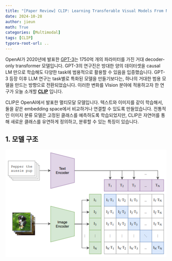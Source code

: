 ```yaml
---
title: "[Paper Review] CLIP: Learning Transferable Visual Models From Natural Language Supervision"
date: 2024-10-28
author: jieun
math: True
categories: [Multimodal]
tags: [CLIP]
typora-root-url: ..
---
```












OpenAI가 2020년에 발표한 [GPT-3](https://jieun121070.github.io/posts/GPT3/)는 1750억 개의 파라미터를 가진 거대 decoder-only transformer 모델입니다. GPT-3의 연구진은 방대한 양의 데이터셋을 causal LM 만으로 학습해도 다양한 task에 범용적으로 활용할 수 있음을 입증했습니다. GPT-3 등장 이후 LLM 연구는 task별로 특화된 모델을 만들기보다는, 하나의 거대한 범용 모델을 만드는 방향으로 전환되었습니다. 이러한 변화를 VIsion 분야에 적용하고자 한 연구가 오늘 소개할 **[CLIP](https://arxiv.org/pdf/2103.00020)** 입니다.

CLIP은 OpenAI에서 발표한 멀티모달 모델입니다. 텍스트와 이미지를 같이 학습해서, 둘을 같은 embedding space에서 비교하거나 연결할 수 있도록 만들었습니다. 전통적인 이미지 분류 모델은 고정된 클래스를 예측하도록 학습되었지만, CLIP은 자연어를 통해 새로운 클래스를 유연하게 정의하고, 분류할 수 있는 특징이 있습니다.

## 1. 모델 구조

![](/assets/img/diffusion/clip_pretrain.png)